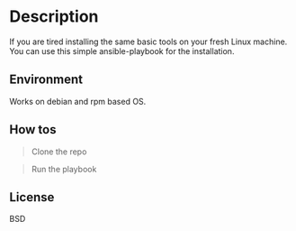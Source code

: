 # Description
If you are tired installing the same basic tools on your fresh Linux machine. You can use this simple ansible-playbook for the installation.

## Environment
Works on debian and rpm based OS.

## How tos
> Clone the repo

> Run the playbook

## License
BSD
